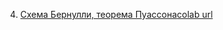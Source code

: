 4. [Схема Бернулли, теорема Пуассона](https://mathmechterver.github.io/terver2021/prac04/prac04.html)[colab url](https://colab.research.google.com/github/mathmechterver/terver2021/blob/master/prac04/prac04.ipynb)